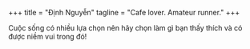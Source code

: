 +++
title = "Định Nguyễn"
tagline = "Cafe lover. Amateur runner."
+++

Cuộc sống có nhiều lựa chọn nên hãy chọn làm gì bạn thấy thích và có được niềm vui trong đó!